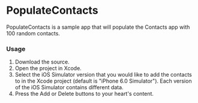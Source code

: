 PopulateContacts
================

PopulateContacts is a sample app that will populate the Contacts app with 100 random contacts.

### Usage

1. Download the source.
2. Open the project in Xcode.
3. Select the iOS Simulator version that you would like to add the contacts to in the Xcode project (default is "iPhone 6.0 Simulator"). Each version of the iOS Simulator contains different data.
4. Press the Add or Delete buttons to your heart's content.
